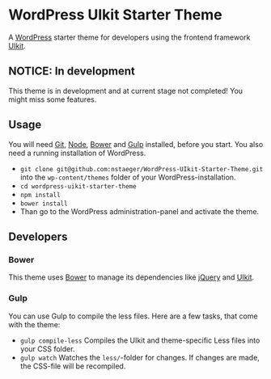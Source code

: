 # WordPress UIkit Starter Theme

A [WordPress](http://www.wordpress.org) starter theme for developers using the frontend framework [UIkit](http://www.getuikit.com).


## NOTICE: In development

This theme is in development and at current stage not completed! You might miss some features.


## Usage

You will need [Git](http://git-scm.com/), [Node](http://nodejs.org/), [Bower](http://bower.io/) and [Gulp](http://gulpjs.com/) installed, before you start. You also need a running installation of WordPress.

- `git clone git@github.com:nstaeger/WordPress-UIkit-Starter-Theme.git` into the `wp-content/themes` folder of your WordPress-installation.
- `cd wordpress-uikit-starter-theme`
- `npm install`
- `bower install`
- Than go to the WordPress administration-panel and activate the theme.


## Developers

### Bower

This theme uses [Bower](http://bower.io/) to manage its dependencies like [jQuery](http://jquery.com/) and [UIkit](http://getuikit.com/).

### Gulp

You can use Gulp to compile the less files. Here are a few tasks, that come with the theme:

- `gulp compile-less` Compiles the UIkit and theme-specific Less files into your CSS folder.
- `gulp watch` Watches the `less/`-folder for changes. If changes are made, the CSS-file will be recompiled.
